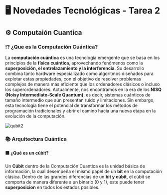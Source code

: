 # **🖥️ Novedades Tecnológicas - Tarea 2**

## ⚙️ Computaión Cuantica 

### ⁉️ ¿Que es la Computación Cuántica?

La **computación cuántica** es una tecnología emergente que se basa en los principios de la **física cuántica**, aprovechando fenómenos como la **superposición, el entrelazamiento y la interferencia**. Su desarrollo combina tanto hardware especializado como algoritmos diseñados para explotar estas propiedades, con el objetivo de resolver problemas complejos de manera más eficiente que los ordenadores clásicos o incluso los superordenadores. Actualmente, nos encontramos en la era de los **NISQ (Noisy Intermediate-Scale Quantum)**, es decir, sistemas cuánticos de tamaño intermedio que aún presentan ruido y limitaciones. Sin embargo, esta tecnología tiene el potencial de transformar los métodos de programación tradicionales y abrir el camino hacia una nueva etapa en la evolución de la computación.

![qubit2](https://github.com/user-attachments/assets/439f4852-f0a6-40c7-810b-5b51ca3c2c10)

### 📚 Arquitectura Cuántica

#### 🟪 ¿Qué es un cúbit?

Un **Cúbit** dentro de la Computación Cuantica es la unidad básica de información, la cual desempeña el mismo papel de un **bit** en la computación clásica. Dentro de las grandes diferencias de un **bit y cúbit**, el cúbit se comporta de manera diferente a un binario (0 y 1), este puede tener **superposicion** en todos los estados posibles.
